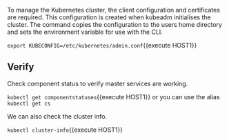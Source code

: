 To manage the Kubernetes cluster, the client configuration and certificates are required. This configuration is created when kubeadm initialises the cluster. The command copies the configuration to the users home directory and sets the environment variable for use with the CLI.

`export KUBECONFIG=/etc/kubernetes/admin.conf`{{execute HOST1}}

## Verify

Check component status to verify master services are working.

`kubectl get componentstatuses`{{execute HOST1}} or you can use the alias `kubectl get cs`

We can also check the cluster info.

`kubectl cluster-info`{{execute HOST1}}
